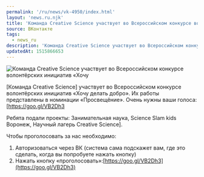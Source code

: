 ```yaml
---
permalink: '/ru/news/vk-4950/index.html'
layout: 'news.ru.njk'
title: 'Команда Creative Science участвует во Всероссийском конкурсе волонтёрских инициатив «Хочу делать добро»'
source: ВКонтакте
tags:
  - news_ru
description: 'Команда Creative Science участвует во Всероссийском конкурсе волонтёрских инициатив «Хочу делать добро»'
updatedAt: 1515866653
---
```

![Команда Creative Science участвует во Всероссийском конкурсе волонтёрских инициатив «Хочу](https://sun9-5.userapi.com/c841023/v841023716/5b0c9/V1F5LOxH9SM.jpg)

[Команда Creative Science] участвует во Всероссийском конкурсе волонтёрских инициатив «Хочу делать добро». Их работы представлены в номинации «Просвещёние». Очень нужны ваши голоса:[https://goo.gl/VB2Dh3

Ребята подали проекты: Занимательная наука, Science Slam kids Воронеж, Научный лагерь Creative Science].

Чтобы проголосовать за нас необходимо:
1. Авторизоваться через ВК (система сама подскажет вам, где это сделать, когда вы попробуете нажать кнопку)
2. Нажать кнопку «проголосовать»:[https://goo.gl/VB2Dh3](https://goo.gl/VB2Dh3)
